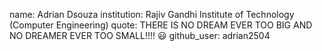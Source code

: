 name: Adrian Dsouza
institution: Rajiv Gandhi Institute of Technology (Computer Engineering)
quote: THERE IS NO DREAM EVER TOO BIG AND NO DREAMER EVER TOO SMALL!!!! 😃
github_user: adrian2504
